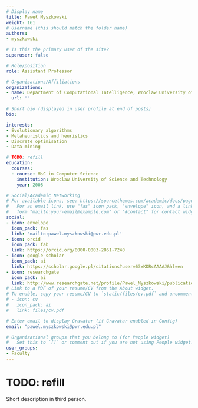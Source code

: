 ```yaml
---
# Display name
title: Paweł Myszkowski
weight: 161
# Username (this should match the folder name)
authors:
- myszkowski

# Is this the primary user of the site?
superuser: false

# Role/position
role: Assistant Professor

# Organizations/Affiliations
organizations:
- name: Department of Computational Intelligence, Wroclaw University of Science and Technology
  url: ""

# Short bio (displayed in user profile at end of posts)
bio: 

interests:
- Evolutionary algorithms
- Metaheuristics and heuristics
- Discrete optimisation
- Data mining

# TODO: refill
education:
  courses:
  - course: MsC in Computer Science
    institution: Wroclaw University of Science and Technology
    year: 2008

# Social/Academic Networking
# For available icons, see: https://sourcethemes.com/academic/docs/page-builder/#icons
#   For an email link, use "fas" icon pack, "envelope" icon, and a link in the
#   form "mailto:your-email@example.com" or "#contact" for contact widget.
social:
- icon: envelope
  icon_pack: fas
  link: 'mailto:pawel.myszkowski@pwr.edu.pl'
- icon: orcid
  icon_pack: fab
  link: https://orcid.org/0000-0003-2861-7240
- icon: google-scholar
  icon_pack: ai
  link: https://scholar.google.pl/citations?user=63xKDRcAAAAJ&hl=en
- icon: researchgate
  icon_pack: ai
  link: http://www.researchgate.net/profile/Pawel_Myszkowski/publications
# Link to a PDF of your resume/CV from the About widget.
# To enable, copy your resume/CV to `static/files/cv.pdf` and uncomment the lines below.
# - icon: cv
#   icon_pack: ai
#   link: files/cv.pdf

# Enter email to display Gravatar (if Gravatar enabled in Config)
email: "pawel.myszkowski@pwr.edu.pl"

# Organizational groups that you belong to (for People widget)
#   Set this to `[]` or comment out if you are not using People widget.
user_groups:
- Faculty
---
```

# TODO: refill
Short description in third person.
